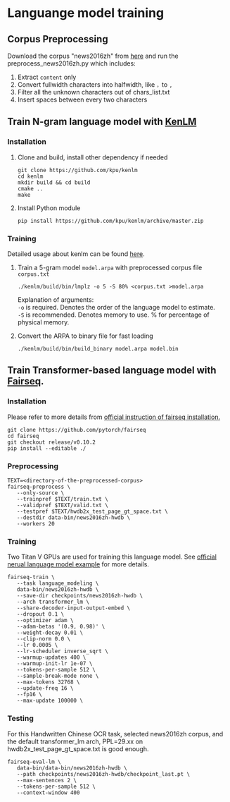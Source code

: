 # Languange model training

## Corpus Preprocessing

Download the corpus "news2016zh" from [here](https://github.com/brightmart/nlp_chinese_corpus) and run the preprocess_news2016zh.py which includes:
1. Extract ```content``` only
2. Convert fullwidth characters into halfwidth, like ```，```to ```,```
3. Filter all the unknown characters out of chars_list.txt
4. Insert spaces between every two characters

## Train N-gram language model with [KenLM](https://github.com/kpu/kenlm)

### Installation

1. Clone and build, install other dependency if needed
   ```
   git clone https://github.com/kpu/kenlm
   cd kenlm
   mkdir build && cd build
   cmake ..
   make
   ```
2. Install Python module
   ```
   pip install https://github.com/kpu/kenlm/archive/master.zip
   ```

### Training

Detailed usage about kenlm can be found [here](https://kheafield.com/code/kenlm/).
1. Train a 5-gram model ```model.arpa``` with preprocessed corpus file ```corpus.txt```
   ```
   ./kenlm/build/bin/lmplz -o 5 -S 80% <corpus.txt >model.arpa
   ```
   Explanation of arguments:  
   ```-o``` is required. Denotes the order of the language model to estimate.  
   ```-S``` is recommended. Denotes memory to use. % for percentage of physical memory.

2. Convert the ARPA to binary file for fast loading
   ```
   ./kenlm/build/bin/build_binary model.arpa model.bin
   ```


## Train Transformer-based language model with [Fairseq](https://github.com/pytorch/fairseq/).

### Installation  
Please refer to more details from [official instruction of fairseq installation.](https://github.com/pytorch/fairseq/)
   ```
   git clone https://github.com/pytorch/fairseq
   cd fairseq
   git checkout release/v0.10.2
   pip install --editable ./
   ```

### Preprocessing
   ```
   TEXT=<directory-of-the-preprocessed-corpus>
   fairseq-preprocess \
      --only-source \
      --trainpref $TEXT/train.txt \
      --validpref $TEXT/valid.txt \
      --testpref $TEXT/hwdb2x_test_page_gt_space.txt \
      --destdir data-bin/news2016zh-hwdb \
      --workers 20
   ```

### Training
Two Titan V GPUs are used for training this language model. See [official nerual language model example](https://github.com/pytorch/fairseq/tree/master/examples/language_model) for more details.
   ```
   fairseq-train \
      --task language_modeling \
      data-bin/news2016zh-hwdb \
      --save-dir checkpoints/news2016zh-hwdb \
      --arch transformer_lm \
      --share-decoder-input-output-embed \
      --dropout 0.1 \
      --optimizer adam \
      --adam-betas '(0.9, 0.98)' \
      --weight-decay 0.01 \
      --clip-norm 0.0 \
      --lr 0.0005 \
      --lr-scheduler inverse_sqrt \
      --warmup-updates 400 \
      --warmup-init-lr 1e-07 \
      --tokens-per-sample 512 \
      --sample-break-mode none \
      --max-tokens 32768 \
      --update-freq 16 \
      --fp16 \
      --max-update 100000 \
   ```

### Testing
For this Handwritten Chinese OCR task, selected news2016zh corpus, and the default transformer_lm arch, PPL=29.xx on hwdb2x_test_page_gt_space.txt is good enough.
   ```
   fairseq-eval-lm \
      data-bin/data-bin/news2016zh-hwdb \
      --path checkpoints/news2016zh-hwdb/checkpoint_last.pt \
      --max-sentences 2 \
      --tokens-per-sample 512 \
      --context-window 400
   ```
